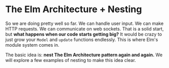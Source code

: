 # The Elm Architecture + Nesting

So we are doing pretty well so far. We can handle user input. We can make HTTP requests. We can communicate on web sockets. That is a solid start, but **what happens when our code starts getting big?** It would be crazy to just grow your `Model` and `update` functions endlessly. This is where Elm's module system comes in.

The basic idea is: **nest The Elm Architecture pattern again and again.** We will explore a few examples of nesting to make this idea clear.